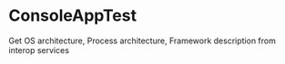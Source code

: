 # ConsoleAppTest
Get  OS architecture, Process architecture, Framework description from interop services
